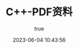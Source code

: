 ---
title: C++-PDF资料
date: 2023-06-04 10:43:56
permalink: /pages/4cd118/
categories:
  - 工作
  - 编程语言
  - C++
tags:
  - 
author: 
  name: smileatl
  link: https://github.com/smileatl
---